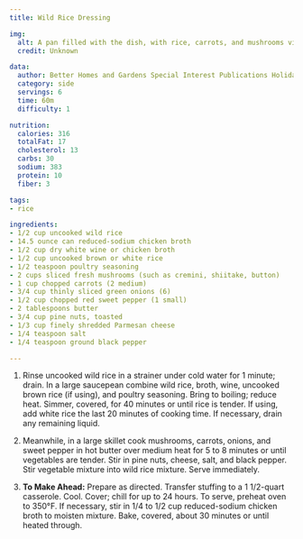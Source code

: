 ```yaml
---
title: Wild Rice Dressing

img:
  alt: A pan filled with the dish, with rice, carrots, and mushrooms visible.
  credit: Unknown

data:
  author: Better Homes and Gardens Special Interest Publications Holiday Recipes (2011)
  category: side
  servings: 6
  time: 60m
  difficulty: 1 

nutrition:
  calories: 316
  totalFat: 17
  cholesterol: 13 
  carbs: 30
  sodium: 383
  protein: 10
  fiber: 3

tags:
- rice

ingredients:
- 1/2 cup uncooked wild rice
- 14.5 ounce can reduced-sodium chicken broth
- 1/2 cup dry white wine or chicken broth
- 1/2 cup uncooked brown or white rice
- 1/2 teaspoon poultry seasoning
- 2 cups sliced fresh mushrooms (such as cremini, shiitake, button)
- 1 cup chopped carrots (2 medium)
- 3/4 cup thinly sliced green onions (6)
- 1/2 cup chopped red sweet pepper (1 small)
- 2 tablespoons butter
- 3/4 cup pine nuts, toasted
- 1/3 cup finely shredded Parmesan cheese
- 1/4 teaspoon salt
- 1/4 teaspoon ground black pepper

---
```


1. Rinse uncooked wild rice in a strainer under cold water for 1 minute; drain. In a large saucepean combine wild rice, broth, wine, uncooked brown rice (if using), and poultry seasoning. Bring to boiling; reduce heat. Simmer, covered, for 40 minutes or until rice is tender. If using, add white rice the last 20 minutes of cooking time. If necessary, drain any remaining liquid.

2. Meanwhile, in a large skillet cook mushrooms, carrots, onions, and sweet pepper in hot butter over medium heat for 5 to 8 minutes or until vegetables are tender. Stir in pine nuts, cheese, salt, and black pepper. Stir vegetable mixture into wild rice mixture. Serve immediately.

3. **To Make Ahead:** Prepare as directed. Transfer stuffing to a 1 1/2-quart casserole. Cool. Cover; chill for up to 24 hours. To serve, preheat oven to 350°F. If necessary, stir in 1/4 to 1/2 cup reduced-sodium chicken broth to moisten mixture. Bake, covered, about 30 minutes or until heated through.